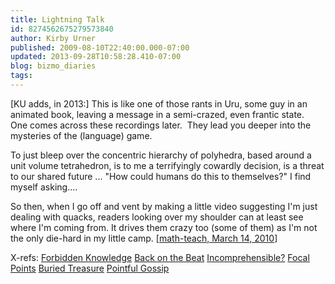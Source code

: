 ```yaml
---
title: Lightning Talk
id: 8274562675279573840
author: Kirby Urner
published: 2009-08-10T22:40:00.000-07:00
updated: 2013-09-28T10:58:28.410-07:00
blog: bizmo_diaries
tags: 
---
```


[KU adds, in 2013:] This is like one of those rants in Uru, some guy in an animated book, leaving a message in a semi-crazed, even frantic state.  One comes across these recordings later.  They lead you deeper into the mysteries of the (language) game. 

To just bleep over the concentric hierarchy of polyhedra, based around a unit volume tetrahedron, is to me a terrifyingly cowardly decision, is a threat to our shared future ... "How could humans do this to themselves?" I find myself asking....

So then, when I go off and vent by making a little video suggesting I'm just dealing with quacks, readers looking over my shoulder can at least see where I'm coming from. It drives them crazy too (some of them) as I'm not the only die-hard in my little camp.
[[math-teach, March 14, 2010](http://mathforum.org/kb/thread.jspa?threadID=2052948&tstart=0)]

X-refs:
[Forbidden Knowledge](http://worldgame.blogspot.com/2009/03/forbidden-knowledge.html)
[Back on the Beat](http://controlroom.blogspot.com/2009/05/back-on-beat.html)
[Incomprehensible?](http://worldgame.blogspot.com/2005/12/incomprehensible.html)
[Focal Points](http://mybizmo.blogspot.com/2006/09/focal-points.html)
[Buried Treasure](http://worldgame.blogspot.com/2009/08/buried-treasure.html)
[Pointful Gossip](http://coffeeshopsnet.blogspot.com/2009/02/pointful-gossip.html)